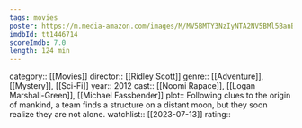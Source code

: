 ```yaml
---
tags: movies
poster: https://m.media-amazon.com/images/M/MV5BMTY3NzIyNTA2NV5BMl5BanBnXkFtZTcwNzE2NjI4Nw@@._V1_SX300.jpg
imdbId: tt1446714
scoreImdb: 7.0
length: 124 min
---
```


category:: [[Movies]]
director:: [[Ridley Scott]]
genre:: [[Adventure]], [[Mystery]], [[Sci-Fi]]
year:: 2012
cast:: [[Noomi Rapace]], [[Logan Marshall-Green]], [[Michael Fassbender]]
plot:: Following clues to the origin of mankind, a team finds a structure on a distant moon, but they soon realize they are not alone.
watchlist:: [[2023-07-13]]
rating::

